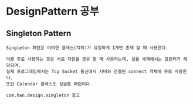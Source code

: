 # DesignPattern 공부

## Singleton Pattern
```
Singleton 패턴은 어떠한 클래스(객체)가 유일하게 1개만 존재 할 때 사용한다.

이를 주로 사용하는 곳은 서로 자원을 공유 할 때 사용하는데, 실물 세계에서는 프린터가 해당되며,
실제 프로그래밍에서는 Tcp Socket 통신에서 서버와 연결된 connect 객체에 주로 사용한다.
또한 Calendar 클래스도 싱글톤 패턴이다.

com.han.design.singleton 참고
```



